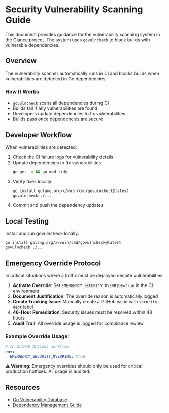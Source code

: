 # Security Vulnerability Scanning Guide

This document provides guidance for the vulnerability scanning system in the Glance project. The system uses `govulncheck` to block builds with vulnerable dependencies.

## Overview

The vulnerability scanner automatically runs in CI and blocks builds when vulnerabilities are detected in Go dependencies.

### How It Works

- `govulncheck` scans all dependencies during CI
- Builds fail if any vulnerabilities are found
- Developers update dependencies to fix vulnerabilities
- Builds pass once dependencies are secure

## Developer Workflow

When vulnerabilities are detected:

1. Check the CI failure logs for vulnerability details
2. Update dependencies to fix vulnerabilities:
   ```bash
   go get -u && go mod tidy
   ```
3. Verify fixes locally:
   ```bash
   go install golang.org/x/vuln/cmd/govulncheck@latest
   govulncheck ./...
   ```
4. Commit and push the dependency updates

## Local Testing

Install and run govulncheck locally:

```bash
go install golang.org/x/vuln/cmd/govulncheck@latest
govulncheck ./...
```

## Emergency Override Protocol

In critical situations where a hotfix must be deployed despite vulnerabilities:

1. **Activate Override**: Set `EMERGENCY_SECURITY_OVERRIDE=true` in the CI environment
2. **Document Justification**: The override reason is automatically logged
3. **Create Tracking Issue**: Manually create a GitHub issue with `security-debt` label
4. **48-Hour Remediation**: Security issues must be resolved within 48 hours
5. **Audit Trail**: All override usage is logged for compliance review

### Example Override Usage:
```yaml
# In GitHub Actions workflow
env:
  EMERGENCY_SECURITY_OVERRIDE: true
```

**⚠️ Warning**: Emergency overrides should only be used for critical production hotfixes. All usage is audited.

## Resources

- [Go Vulnerability Database](https://vuln.go.dev)
- [Dependency Management Guide](https://go.dev/doc/modules/managing-dependencies)

